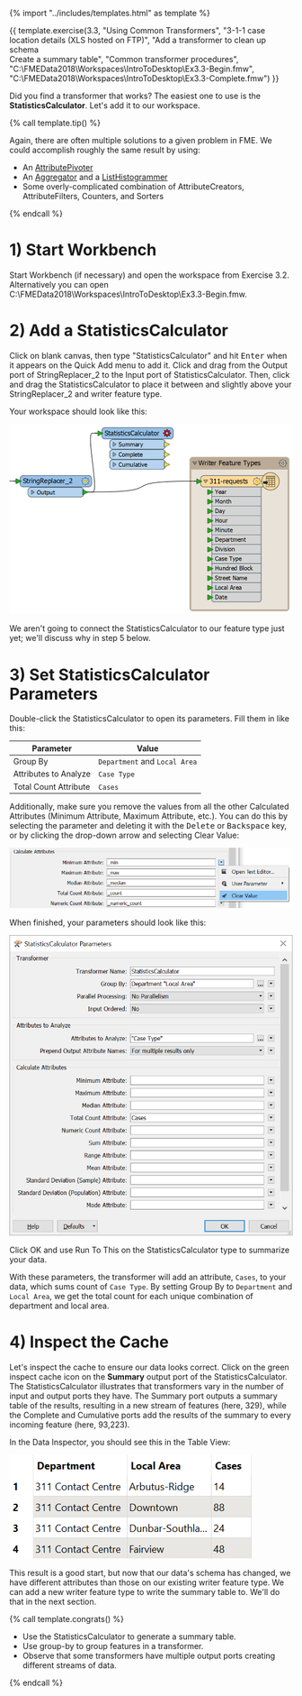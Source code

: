{% import "../includes/templates.html" as template %}

{{ template.exercise(3.3,
               "Using Common Transformers",
               "3-1-1 case location details (XLS hosted on FTP)",
               "Add a transformer to clean up schema<br>Create a summary table",
               "Common transformer procedures",
               "C:\\FMEData2018\\Workspaces\\IntroToDesktop\\Ex3.3-Begin.fmw",
               "C:\\FMEData2018\\Workspaces\\IntroToDesktop\\Ex3.3-Complete.fmw")
}}

Did you find a transformer that works? The easiest one to use is the **StatisticsCalculator**. Let's add it to our workspace.

{% call template.tip() %}

<p>Again, there are often multiple solutions to a given problem in FME. We could accomplish roughly the same result by using:</p>
<ul>
  <li>An <a href="https://docs.safe.com/fme/html/FME_Desktop_Documentation/FME_Transformers/Transformers/attributepivoter.htm" target="_blank">AttributePivoter</a></li>
  <li>An <a href="https://docs.safe.com/fme/html/FME_Desktop_Documentation/FME_Transformers/Transformers/aggregator.htm" target="_blank">Aggregator</a> and a <a href="https://docs.safe.com/fme/html/FME_Desktop_Documentation/FME_Transformers/Transformers/listhistogrammer.htm" target="_blank">ListHistogrammer</a></li>
  <li>Some overly-complicated combination of AttributeCreators, AttributeFilters, Counters, and Sorters</li>
</ul>

{% endcall %}

# 1) Start Workbench

Start Workbench (if necessary) and open the workspace from Exercise 3.2. Alternatively you can open C:\\FMEData2018\\Workspaces\\IntroToDesktop\\Ex3.3-Begin.fmw.

# 2) Add a StatisticsCalculator

Click on blank canvas, then type "StatisticsCalculator" and hit <kbd>Enter</kbd> when it appears on the Quick Add menu to add it. Click and drag from the Output port of StringReplacer_2 to the Input port of StatisticsCalculator. Then, click and drag the StatisticsCalculator to place it between and slightly above your StringReplacer_2 and writer feature type.

Your workspace should look like this:

![](./Images/statistics-calculator-added.png)

We aren't going to connect the StatisticsCalculator to our feature type just yet; we'll discuss why in step 5 below.

# 3) Set StatisticsCalculator Parameters

Double-click the StatisticsCalculator to open its parameters. Fill them in like this:

|Parameter|Value|
|-|-|
|Group By|`Department` and `Local Area`|
|Attributes to Analyze|`Case Type`|
|Total Count Attribute|`Cases`|

Additionally, make sure you remove the values from all the other Calculated Attributes (Minimum Attribute, Maximum Attribute, etc.). You can do this by selecting the parameter and deleting it with the <kbd>Delete</kbd> or <kbd>Backspace</kbd> key, or by clicking the drop-down arrow and selecting Clear Value:

![](./Images/stats-calc-clear-value.png)

When finished, your parameters should look like this:

![](./Images/stats-calc-parameters.png)

Click OK and use Run To This on the StatisticsCalculator type to summarize your data.

With these parameters, the transformer will add an attribute, `Cases`, to your data, which sums count of `Case Type`. By setting Group By to `Department` and `Local Area`, we get the total count for each unique combination of department and local area.

# 4) Inspect the Cache

Let's inspect the cache to ensure our data looks correct. Click on the green inspect cache icon on the **Summary** output port of the StatisticsCalculator. The StatisticsCalculator illustrates that transformers vary in the number of input and output ports they have. The Summary port outputs a summary table of the results, resulting in a new stream of features (here, 329), while the Complete and Cumulative ports add the results of the summary to every incoming feature (here, 93,223).

In the Data Inspector, you should see this in the Table View:

![](./Images/stats-calc-table.png)

This result is a good start, but now that our data's schema has changed, we have different attributes than those on our existing writer feature type. We can add a new writer feature type to write the summary table to. We'll do that in the next section.

{% call template.congrats() %}

<ul>
  <li>Use the StatisticsCalculator to generate a summary table.</li>
  <li>Use group-by to group features in a transformer.</li>
  <li>Observe that some transformers have multiple output ports creating different streams of data.</li>
</ul>

{% endcall %}
